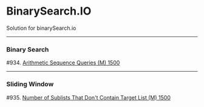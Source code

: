 # BinarySearch.IO
Solution for binarySearch.io


---
### Binary Search
#934. [Arithmetic Sequence Queries (M) 1500](./code/934.txt) <br />

---
### Sliding Window
#935. [Number of Sublists That Don't Contain Target List (M) 1500](./code/935.txt) <br />
